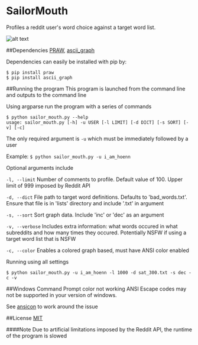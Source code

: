 # SailorMouth
Profiles a reddit user's word choice against a target word list. 

![alt text](https://github.com/Hoenn/SailorMouth/blob/master/images/scrnshot.png "Anonymous user's results, not too good!")

##Dependencies
[PRAW](https://github.com/praw-dev/praw), [ascii_graph](https://github.com/kakwa/py-ascii-graph)

Dependencies can easily be installed with pip by:
```
$ pip install praw
$ pip install ascii_graph
```

##Running the program
This program is launched from the command line and outputs to the command line

Using argparse run the program with a series of commands
```
$ python sailor_mouth.py --help
usage: sailor_mouth.py [-h] -u USER [-l LIMIT] [-d DICT] [-s SORT] [-v] [-c]
```
The only required argument is ```-u``` which must be immediately followed by a user

Example: ```$ python sailor_mouth.py -u i_am_hoenn```

Optional arguments include

```-l, --limit``` Number of comments to profile. Default value of 100. Upper limit of 999 imposed by Reddit API

```-d, --dict``` File path to target word definitions. Defaults to 'bad_words.txt'. Ensure that file is in 'lists' directory and include '.txt' in argument

```-s, --sort``` Sort graph data. Include 'inc' or 'dec' as an argument

```-v, --verbose``` Includes extra information: what words occured in what subreddits and how many times they occured. Potentially NSFW if using a target word list that is NSFW

```-c, --color``` Enables a colored graph based, must have ANSI color enabled


Running using all settings
```
$ python sailor_mouth.py -u i_am_hoenn -l 1000 -d sat_300.txt -s dec -c -v
```

##Windows Command Prompt color not working
ANSI Escape codes may not be supported in your version of windows. 

See [ansicon](https://github.com/adoxa/ansicon) to work around the issue

##License
[MIT](https://github.com/Hoenn/SailorMouth/blob/master/LICENSE)

####Note
Due to artificial limitations imposed by the Reddit API, the runtime of the program is slowed
